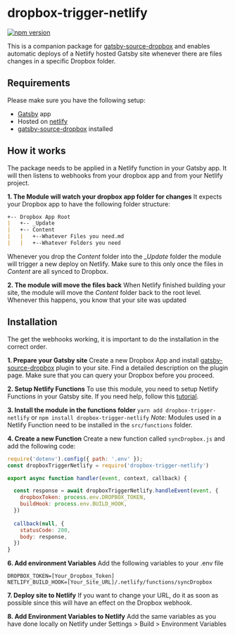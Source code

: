 # dropbox-trigger-netlify
[![npm version](https://badge.fury.io/js/dropbox-trigger-netlify.svg)](https://badge.fury.io/js/dropbox-trigger-netlify)

This is a companion package for [gatsby-source-dropbox](https://www.npmjs.com/package/gatsby-source-dropbox) and enables automatic deploys of a Netlify hosted Gatsby site whenever there are files changes in a specific Dropbox folder.

## Requirements

Please make sure you have the following setup:
* [Gatsby](https://www.gatsbyjs.org/) app
* Hosted on [netlify](https://www.netlify.com/)
* [gatsby-source-dropbox](https://www.npmjs.com/package/gatsby-source-dropbox) installed

## How it works

The package needs to be applied in a Netlify function in your Gatsby app. It will then listens to webhooks from your dropbox app and from your Netlify project.

**1. The Module will watch your dropbox app folder for changes**
It expects your Dropbox app to have the following folder structure:

```markdown
+-- Dropbox App Root
|   +-- _Update
|   +-- Content
|   |   +--Whatever Files you need.md
|   |   +--Whatever Folders you need
```

Whenever you drop the *Content* folder into the  *_Update* folder the module will trigger a new deploy on Netlify. Make sure to this only once the files in *Content* are all synced to Dropbox.

**2. The module will move the files back**
When Netlify finished building your site, the module will move the *Content* folder back to the root level. Whenever this happens, you know that your site was updated

## Installation
The get the webhooks working, it is important to do the installation in the correct order.

**1. Prepare your Gatsby site** 
Create a new Dropbox App and install [gatsby-source-dropbox](https://www.npmjs.com/package/gatsby-source-dropbox) plugin to your site. Find a detailed description on the plugin page. Make sure that you can query your Dropbox before you proceed.

**2. Setup Netlify Functions**
To use this module, you need to setup Netlify Functions in your Gatsby site. If you need help, follow this [tutorial](https://www.gatsbyjs.org/blog/2018-12-17-turning-the-static-dynamic/).

**3. Install the module in the functions folder**
`yarn add dropbox-trigger-netlify` or `npm install dropbox-trigger-netlify`
*Note:* Modules used in a Netlify Function need to be installed in the `src/functions` folder.

**4. Create a new Function**
Create a new function called `syncDropbox.js` and add the following code:

```javaScript
require('dotenv').config({ path: '.env' });
const dropboxTriggerNetlify = require('dropbox-trigger-netlify')

export async function handler(event, context, callback) {

  const response = await dropboxTriggerNetlify.handleEvent(event, {
    dropboxToken: process.env.DROPBOX_TOKEN,
    buildHook: process.env.BUILD_HOOK,
  })
  
  callback(null, {
    statusCode: 200,
    body: response,
  })
}
```

**6. Add environment Variables**
Add the following variables to your .env file

```text
DROPBOX_TOKEN=[Your_Dropbox_Token]
NETLIFY_BUILD_HOOK=[Your_Site_URL]/.netlify/functions/syncDropbox
```

**7. Deploy site to Netlify**
If you want to change your URL, do it as soon as possible since this will have an effect on the Dropbox webhook.

**8. Add Environment Variables to Netlify**
Add the same variables as you have done locally on Netlify under Settings > Build > Environment Variables 



